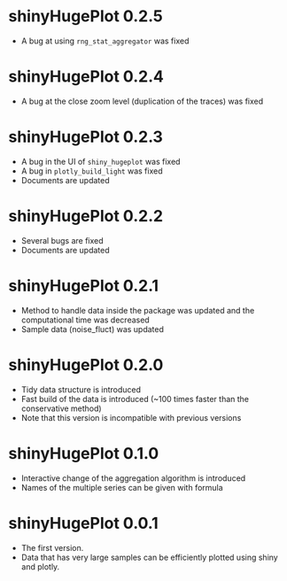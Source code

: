 # shinyHugePlot 0.2.5

* A bug at using `rng_stat_aggregator` was fixed

# shinyHugePlot 0.2.4

* A bug at the close zoom level (duplication of the traces) was fixed

# shinyHugePlot 0.2.3

* A bug in the UI of `shiny_hugeplot` was fixed
* A bug in `plotly_build_light` was fixed
* Documents are updated

# shinyHugePlot 0.2.2

* Several bugs are fixed
* Documents are updated

# shinyHugePlot 0.2.1

* Method to handle data inside the package was updated and the computational time was decreased
* Sample data (noise_fluct) was updated

# shinyHugePlot 0.2.0

* Tidy data structure is introduced
* Fast build of the data is introduced (~100 times faster than the conservative method)
* Note that this version is incompatible with previous versions

# shinyHugePlot 0.1.0

* Interactive change of the aggregation algorithm is introduced
* Names of the multiple series can be given with formula

# shinyHugePlot 0.0.1

* The first version.
* Data that has very large samples can be efficiently plotted using shiny and plotly.
